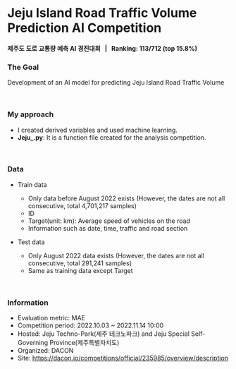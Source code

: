 # Jeju Island Road Traffic Volume Prediction AI Competition
**제주도 도로 교통량 예측 AI 경진대회 &nbsp; | &nbsp; Ranking: 113/712 (top 15.8%)**

### The Goal
Development of an AI model for predicting Jeju Island Road Traffic Volume

<br/>

### My approach
- I created derived variables and used machine learning.
- **Jeju_.py**: It is a function file created for the analysis competition.

<br/>

### Data
- Train data
  - Only data before August 2022 exists (However, the dates are not all consecutive, total 4,701,217 samples)
  - ID
  - Target(unit: km): Average speed of vehicles on the road
  - Information such as date, time, traffic and road section

- Test data
  - Only August 2022 data exists (However, the dates are not all consecutive, total 291,241 samples)
  - Same as training data except Target

<br/>

### Information
- Evaluation metric: MAE
- Competition period: 2022.10.03 ~ 2022.11.14 10:00
- Hosted: Jeju Techno-Park(제주 테크노파크) and Jeju Special Self-Governing Province(제주특별자치도)
- Organized: DACON
- Site: https://dacon.io/competitions/official/235985/overview/description
